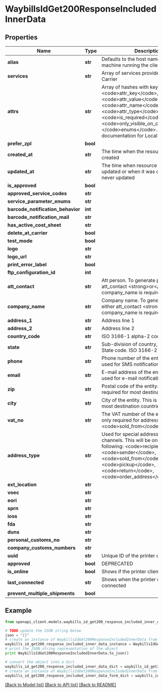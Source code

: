 # WaybillsIdGet200ResponseIncludedInnerData


## Properties
Name | Type | Description | Notes
------------ | ------------- | ------------- | -------------
**alias** | **str** | Defaults to the host name of the machine running the client  | [optional] 
**services** | **str** | Array of services provided by this Carrier | [optional] 
**attrs** | **str** | Array of hashes with keys: &lt;code&gt;attr_key&lt;/code&gt;, &lt;code&gt;attr_value&lt;/code&gt;, &lt;code&gt;attr_name&lt;/code&gt;, &lt;code&gt;attr_type&lt;/code&gt;, &lt;code&gt;is_required&lt;/code&gt;, &lt;code&gt;only_visible_on_creation&lt;/code&gt;, &lt;/code&gt;enums&lt;/code&gt;. See       documentation for Local Attributes | [optional] 
**prefer_zpl** | **bool** |  | [optional] 
**created_at** | **str** | The time when the resource was created | [optional] [readonly] 
**updated_at** | **str** | The time when resource was last updated or when it was created if it was never updated | [optional] [readonly] 
**is_approved** | **bool** |  | [optional] 
**approved_service_codes** | **str** |  | [optional] 
**service_parameter_enums** | **str** |  | [optional] 
**barcode_notification_behavior** | **int** |  | [optional] 
**barcode_notification_mail** | **str** |  | [optional] 
**has_active_cost_sheet** | **str** |  | [optional] 
**delete_at_carrier** | **bool** |  | [optional] 
**test_mode** | **bool** |  | [optional] 
**logo** | **str** |  | [optional] 
**logo_url** | **str** |  | [optional] 
**print_error_label** | **bool** |  | [optional] 
**ftp_configuration_id** | **int** |  | [optional] 
**att_contact** | **str** | Att person. To generate parcels either att_contact &lt;strong&gt;or&lt;/strong&gt; company_name is required | [optional] 
**company_name** | **str** | Company name. To generate parcels either att_contact &lt;strong&gt;or&lt;/strong&gt; company_name is required | [optional] 
**address_1** | **str** | Address line 1 | [optional] 
**address_2** | **str** | Address line 2 | [optional] 
**country_code** | **str** | ISO 3166-1 alpha-2 code | [optional] 
**state** | **str** | Sub-division of country, if applicable. State code. ISO 3166-2 alpha-2 | [optional] 
**phone** | **str** | Phone number of the entity. This can be used for SMS notifications. | [optional] 
**email** | **str** | E-mail address of the entity. This can be used for e-mail notifications. | [optional] 
**zip** | **str** | Postal code of the entity. This is required for most destination countries. | [optional] 
**city** | **str** | City of the entity. This is required for most destination countries. | [optional] 
**vat_no** | **str** | The VAT number of the entity. This is only required for address_type &lt;code&gt;sold_from&lt;/code&gt; | [optional] 
**address_type** | **str** | Used for special addresses for order channels. This will be one of the following: &lt;code&gt;recipient&lt;/code&gt;, &lt;code&gt;sender&lt;/code&gt;, &lt;code&gt;sold_from&lt;/code&gt;, &lt;code&gt;pickup&lt;/code&gt;, &lt;code&gt;return&lt;/code&gt;, &lt;code&gt;order_address&lt;/code&gt; | [optional] 
**ext_location** | **str** |  | [optional] 
**voec** | **str** |  | [optional] 
**eori** | **str** |  | [optional] 
**sprn** | **str** |  | [optional] 
**ioss** | **str** |  | [optional] 
**fda** | **str** |  | [optional] 
**duns** | **str** |  | [optional] 
**personal_customs_no** | **str** |  | [optional] 
**company_customs_numbers** | **str** |  | [optional] 
**uuid** | **str** | Unique ID of the printer client | [optional] 
**approved** | **bool** | DEPRECATED | [optional] 
**is_online** | **bool** | Shows if the printer client is online | [optional] 
**last_connected** | **str** | Shows when the printer client was last connected | [optional] 
**prevent_multiple_shipments** | **bool** |  | [optional] 

## Example

```python
from openapi_client.models.waybills_id_get200_response_included_inner_data import WaybillsIdGet200ResponseIncludedInnerData

# TODO update the JSON string below
json = "{}"
# create an instance of WaybillsIdGet200ResponseIncludedInnerData from a JSON string
waybills_id_get200_response_included_inner_data_instance = WaybillsIdGet200ResponseIncludedInnerData.from_json(json)
# print the JSON string representation of the object
print WaybillsIdGet200ResponseIncludedInnerData.to_json()

# convert the object into a dict
waybills_id_get200_response_included_inner_data_dict = waybills_id_get200_response_included_inner_data_instance.to_dict()
# create an instance of WaybillsIdGet200ResponseIncludedInnerData from a dict
waybills_id_get200_response_included_inner_data_form_dict = waybills_id_get200_response_included_inner_data.from_dict(waybills_id_get200_response_included_inner_data_dict)
```
[[Back to Model list]](../README.md#documentation-for-models) [[Back to API list]](../README.md#documentation-for-api-endpoints) [[Back to README]](../README.md)


